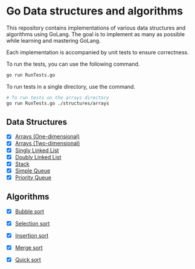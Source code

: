 # Go Data structures and algorithms

This repository contains implementations of various data structures and algorithms using GoLang.
The goal is to implement as many as possible while learning and mastering GoLang.

Each implementation is accompanied by unit tests to ensure correctness.

To run the tests, you can use the following command.

```bash
go run RunTests.go
```

To run tests in a single directory, use the command.

```bash
# To run tests on the arrays directory
go run RunTests.go ./structures/arrays
```


## Data Structures

- [x] [Arrays (One-dimensional)](./structures/arrays/1DArray.go)
- [x] [Arrays (Two-dimensional)](./structures/arrays/2DArray.go)
- [x] [Singly Linked List](./structures/linked-lists/SinglyLinkedList.go)
- [x] [Doubly Linked List](./structures/linked-lists/DoublyLinkedList.go)
- [x] [Stack](./structures/stacks/Stack.go)
- [x] [Simple Queue](./structures/queue/SimpleQueue.go)
- [x] [Priority Queue](./structures/queue/PriorityQueue.go)

## Algorithms

- [x] [Bubble sort](./algorithms/sorting/BubbleSort.go)
- [x] [Selection sort](./algorithms/sorting/SelectionSort.go)
- [x] [Insertion sort](./algorithms/sorting/InsertionSort.go)
- [x] [Merge sort](./algorithms/sorting/MergeSort.go)
- [x] [Quick sort](./algorithms/sorting/QuickSort.go)


